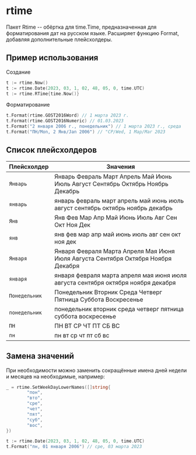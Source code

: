 # rtime

Пакет Rtime -- обёртка для time.Time, предназначенная для форматирования дат на русском языке. 
Расширяет функцию Format, добавляя дополнительные плейсхолдеры.

## Пример использования

Создание

```go
t := rtime.Now()
t := rtime.Date(2023, 03, 1, 02, 48, 05, 0, time.UTC)
t := rtime.RTime{time.Now()}
```

Форматирование

```go
t.Format(rtime.GOST2016Word) // 1 марта 2023 г.
t.Format(rtime.GOST2016Numeric) // 01.03.2023
t.Format("2 января 2006 г., понедельник") // 1 марта 2023 г., среда
t.Format("ПН/Mon, 2 Янв/Jan 2006") // "СР/Wed, 1 Мар/Mar 2023
```

## Список плейсхолдеров

| Плейсхолдер   | Значения                                                                          |
|---------------|-----------------------------------------------------------------------------------|
| `Январь`      | Январь Февраль Март Апрель Май Июнь Июль Август Сентябрь Октябрь Ноябрь Декабрь   |
| `январь`      | январь февраль март апрель май июнь июль август сентябрь октябрь ноябрь декабрь   |
| `Янв`         | Янв Фев Мар Апр Май Июнь Июль Авг Сен Окт Ноя Дек                                 |
| `янв`         | янв фев мар апр май июнь июль авг сен окт ноя дек                                 |
| `Января`      | Января Февраля Марта Апреля Мая Июня Июля Августа Сентября Октября Ноября Декабря |
| `января`      | января февраля марта апреля мая июня июля августа сентября октября ноября декабря |
| `Понедельник` | Понедельник Вторник Среда Четверг Пятница Суббота Воскресенье                     |
| `понедельник` | понедельник вторник среда четверг пятница суббота воскресенье                     |
| `ПН`          | ПН ВТ СР ЧТ ПТ СБ ВС                                                              |
| `пн`          | пн вт ср чт пт сб вс                                                              |

## Замена значений

При необходимости можно заменить сокращённые имена дней недели и месяцев на необходимые, например:

```go
_ = rtime.SetWeekDayLowerNames([]string{
		"пон",
		"вто",
		"сре",
		"чет",
		"пят",
		"суб",
		"вос",
})

t := rtime.Date(2023, 03, 1, 02, 48, 05, 0, time.UTC)
t.Format("пн, 01 января 2006") // сре, 03 марта 2023
```